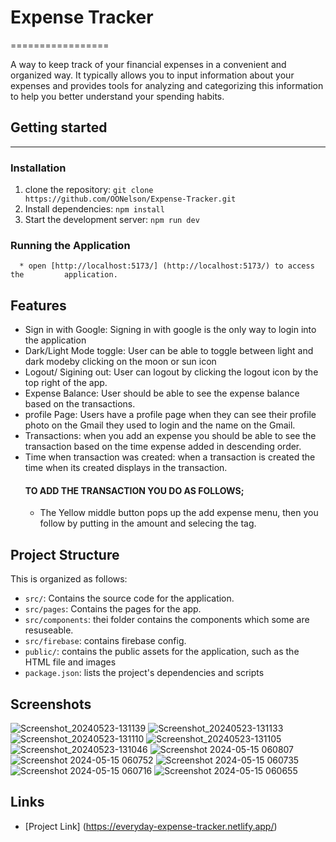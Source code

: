 # Expense Tracker
=================

A way to keep track of your financial expenses in a convenient and organized way. It typically allows you to input information about your expenses and provides tools for analyzing and categorizing this information to help you better understand your spending habits.

## Getting started
-------------------

   ### Installation
      
   1. clone the repository: `git clone                https://github.com/OONelson/Expense-Tracker.git`
   2. Install dependencies: `npm install`
   3. Start the development server: `npm run dev`

   ### Running the Application

      * open [http://localhost:5173/] (http://localhost:5173/) to access the         application.



 ## Features

   * Sign in with Google: Signing in with google is the only way to login          into the application
   * Dark/Light Mode toggle: User can be able to toggle between light and          dark modeby clicking on the moon or sun icon
   * Logout/ Sigining out: User can logout by clicking the logout icon by          the top right of the app.
   * Expense Balance: User should be able to see the expense balance based on the transactions.
   * profile Page: Users have a profile page when they can see their profile photo on the Gmail they used to login and the name on the Gmail.
   * Transactions: when you add an expense you should be able to see the transaction based on the time expense added in descending order.
   * Time when transaction was created: when a transaction is created the time when its created displays in the transaction.
     #### TO ADD THE TRANSACTION YOU DO AS FOLLOWS;
       * The Yellow middle button pops up the add expense menu, then you               follow by putting in the amount and selecing the tag.   
    
## Project Structure

   This is organized as follows:
   - `src/`: Contains the source code for the application.
   - `src/pages`: Contains the pages for the app.
   -  `src/components`: thei folder contains the components which some are          resuseable.
   -  `src/firebase`: contains firebase config.
   - `public/`: contains the public assets for the application, such as the        HTML file and images
   - `package.json`: lists the project's dependencies and scripts


## Screenshots
   ![Screenshot_20240523-131139](https://github.com/OONelson/Expense-Tracker/assets/114698224/d5521c34-e9ba-4fa5-9835-c38a8ad2228c)
![Screenshot_20240523-131133](https://github.com/OONelson/Expense-Tracker/assets/114698224/73caf930-757a-4bbc-b720-9e582f876a33)
![Screenshot_20240523-131110](https://github.com/OONelson/Expense-Tracker/assets/114698224/f9941834-0ff5-4f6b-86cc-f3f2d978e100)
![Screenshot_20240523-131105](https://github.com/OONelson/Expense-Tracker/assets/114698224/753f862f-6902-4674-b16a-a6100cfba24e)
![Screenshot_20240523-131046](https://github.com/OONelson/Expense-Tracker/assets/114698224/1fc8f66c-cc6f-475b-ba49-fb3ccd81faf6)
![Screenshot 2024-05-15 060807](https://github.com/OONelson/Expense-Tracker/assets/114698224/59bf8a3f-4fdb-4204-897d-4db60fffdd83)
![Screenshot 2024-05-15 060752](https://github.com/OONelson/Expense-Tracker/assets/114698224/665bce7e-2980-455a-a36a-731f4b483d63)
![Screenshot 2024-05-15 060735](https://github.com/OONelson/Expense-Tracker/assets/114698224/f88e3fb7-59cb-49fe-be0b-3682cda26a59)
![Screenshot 2024-05-15 060716](https://github.com/OONelson/Expense-Tracker/assets/114698224/1ff9dab5-9182-40f8-9a95-aced370d19fc)
![Screenshot 2024-05-15 060655](https://github.com/OONelson/Expense-Tracker/assets/114698224/ae4a675d-6e14-42d8-90c5-c3afac114f74)

## Links
   - [Project Link] (https://everyday-expense-tracker.netlify.app/)

